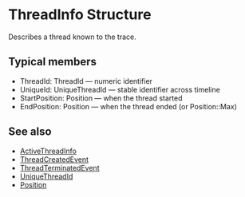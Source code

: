 # ThreadInfo Structure

Describes a thread known to the trace.

## Typical members
- ThreadId: ThreadId — numeric identifier
- UniqueId: UniqueThreadId — stable identifier across timeline
- StartPosition: Position — when the thread started
- EndPosition: Position — when the thread ended (or Position::Max)

## See also
- [ActiveThreadInfo](struct-ActiveThreadInfo.md)
- [ThreadCreatedEvent](struct-ThreadCreatedEvent.md)
- [ThreadTerminatedEvent](struct-ThreadTerminatedEvent.md)
- [UniqueThreadId](type-UniqueThreadId.md)
- [Position](struct-Position.md)
